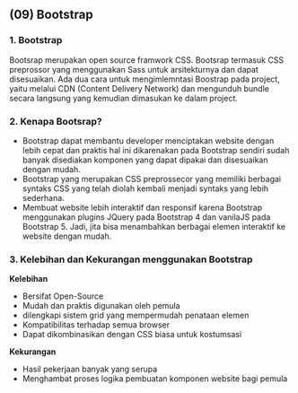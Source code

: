 ## (09) Bootstrap

### 1. Bootstrap 
Bootsrap merupakan open source framwork CSS. Bootsrap termasuk CSS preprossor yang menggunakan Sass untuk arsitekturnya dan dapat disesuaikan. Ada dua cara untuk mengimlemntasi Boostrap pada project, yaitu melalui CDN (Content Delivery Network) dan mengunduh bundle secara langsung yang kemudian dimasukan ke dalam project.

### 2. Kenapa Bootsrap?
 - Bootstrap dapat membantu developer menciptakan website dengan lebih cepat dan praktis hal ini dikarenakan pada Bootstrap sendiri sudah banyak disediakan komponen yang dapat dipakai dan disesuaikan dengan mudah.
 - Bootstrap yang merupakan CSS preprossecor yang memiliki berbagai syntaks CSS yang telah diolah kembali menjadi syntaks yang lebih sederhana.
 - Membuat website lebih interaktif dan responsif karena Bootstrap menggunakan plugins JQuery pada Bootstrap 4 dan vanilaJS pada Bootstrap 5. Jadi, jita bisa menambahkan berbagai elemen interaktif ke website dengan mudah.

 ### 3. Kelebihan dan Kekurangan menggunakan Bootstrap

**Kelebihan**
- Bersifat Open-Source
- Mudah dan praktis digunakan oleh pemula
- dilengkapi sistem grid yang mempermudah penataan elemen
- Kompatibilitas terhadap semua browser
- Dapat dikombinasikan dengan CSS biasa untuk kostumsasi

**Kekurangan**
- Hasil pekerjaan banyak yang serupa
- Menghambat proses logika pembuatan komponen website bagi pemula

